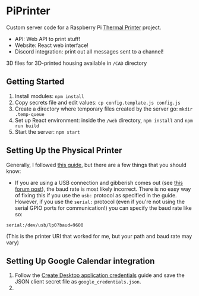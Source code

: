 # PiPrinter
Custom server code for a Raspberry Pi [Thermal Printer](https://www.adafruit.com/product/2751) project.
- API: Web API to print stuff!
- Website: React web interface!
- Discord integration: print out all messages sent to a channel!

3D files for 3D-printed housing available in `/CAD` directory

## Getting Started
1. Install modules: `npm install`
2. Copy secrets file and edit values: `cp config.template.js config.js`
3. Create a directory where temporary files created by the server go: `mkdir .temp-queue`
4. Set up React environment: inside the `/web` directory, `npm install` and `npm run build`
5. Start the server: `npm start`

## Setting Up the Physical Printer
Generally, I followed [this guide](https://learn.adafruit.com/networked-thermal-printer-using-cups-and-raspberry-pi/overview), but there are a few things that you should know:
- If you are using a USB connection and gibberish comes out (see [this forum post](https://forums.adafruit.com/viewtopic.php?f=19&t=160866)), the baud rate is most likely incorrect. There is no easy way of fixing this if you use the `usb:` protocol as specified in the guide. However, if you use the `serial:` protocol (even if you're not using the serial GPIO ports for communication!) you can specify the baud rate like so:
```
serial:/dev/usb/lp0?baud=9600
```
(This is the printer URI that worked for me, but your path and baud rate may vary)

## Setting Up Google Calendar integration
1. Follow the [Create Desktop application credentials](https://developers.google.com/workspace/guides/create-credentials#desktop) guide and save the JSON client secret file as `google_credentials.json`.
2. 